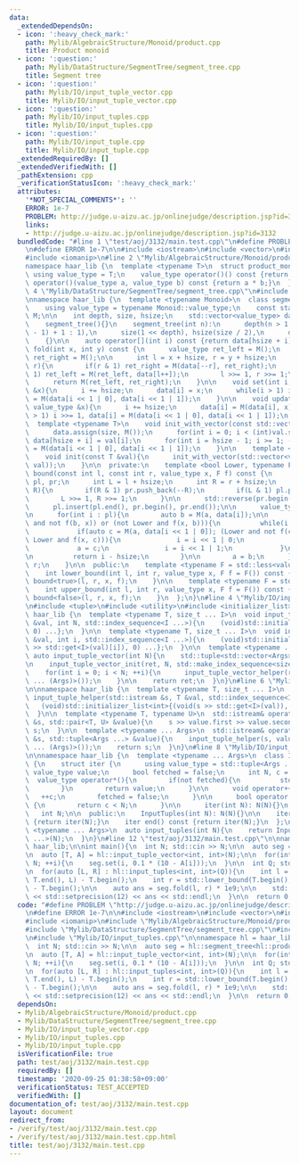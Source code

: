 ```yaml
---
data:
  _extendedDependsOn:
  - icon: ':heavy_check_mark:'
    path: Mylib/AlgebraicStructure/Monoid/product.cpp
    title: Product monoid
  - icon: ':question:'
    path: Mylib/DataStructure/SegmentTree/segment_tree.cpp
    title: Segment tree
  - icon: ':question:'
    path: Mylib/IO/input_tuple_vector.cpp
    title: Mylib/IO/input_tuple_vector.cpp
  - icon: ':question:'
    path: Mylib/IO/input_tuples.cpp
    title: Mylib/IO/input_tuples.cpp
  - icon: ':question:'
    path: Mylib/IO/input_tuple.cpp
    title: Mylib/IO/input_tuple.cpp
  _extendedRequiredBy: []
  _extendedVerifiedWith: []
  _pathExtension: cpp
  _verificationStatusIcon: ':heavy_check_mark:'
  attributes:
    '*NOT_SPECIAL_COMMENTS*': ''
    ERROR: 1e-7
    PROBLEM: http://judge.u-aizu.ac.jp/onlinejudge/description.jsp?id=3132
    links:
    - http://judge.u-aizu.ac.jp/onlinejudge/description.jsp?id=3132
  bundledCode: "#line 1 \"test/aoj/3132/main.test.cpp\"\n#define PROBLEM \"http://judge.u-aizu.ac.jp/onlinejudge/description.jsp?id=3132\"\
    \n#define ERROR 1e-7\n\n#include <iostream>\n#include <vector>\n#include <algorithm>\n\
    #include <iomanip>\n#line 2 \"Mylib/AlgebraicStructure/Monoid/product.cpp\"\n\n\
    namespace haar_lib {\n  template <typename T>\n  struct product_monoid {\n   \
    \ using value_type = T;\n    value_type operator()() const {return 1;}\n    value_type\
    \ operator()(value_type a, value_type b) const {return a * b;}\n  };\n}\n#line\
    \ 4 \"Mylib/DataStructure/SegmentTree/segment_tree.cpp\"\n#include <functional>\n\
    \nnamespace haar_lib {\n  template <typename Monoid>\n  class segment_tree {\n\
    \    using value_type = typename Monoid::value_type;\n    const static Monoid\
    \ M;\n\n    int depth, size, hsize;\n    std::vector<value_type> data;\n\n  public:\n\
    \    segment_tree(){}\n    segment_tree(int n):\n      depth(n > 1 ? 32 - __builtin_clz(n\
    \ - 1) + 1 : 1),\n      size(1 << depth), hsize(size / 2),\n      data(size, M())\n\
    \    {}\n\n    auto operator[](int i) const {return data[hsize + i];}\n\n    auto\
    \ fold(int x, int y) const {\n      value_type ret_left = M();\n      value_type\
    \ ret_right = M();\n\n      int l = x + hsize, r = y + hsize;\n      while(l <\
    \ r){\n        if(r & 1) ret_right = M(data[--r], ret_right);\n        if(l &\
    \ 1) ret_left = M(ret_left, data[l++]);\n        l >>= 1, r >>= 1;\n      }\n\n\
    \      return M(ret_left, ret_right);\n    }\n\n    void set(int i, const value_type\
    \ &x){\n      i += hsize;\n      data[i] = x;\n      while(i > 1) i >>= 1, data[i]\
    \ = M(data[i << 1 | 0], data[i << 1 | 1]);\n    }\n\n    void update(int i, const\
    \ value_type &x){\n      i += hsize;\n      data[i] = M(data[i], x);\n      while(i\
    \ > 1) i >>= 1, data[i] = M(data[i << 1 | 0], data[i << 1 | 1]);\n    }\n\n  \
    \  template <typename T>\n    void init_with_vector(const std::vector<T> &val){\n\
    \      data.assign(size, M());\n      for(int i = 0; i < (int)val.size(); ++i)\
    \ data[hsize + i] = val[i];\n      for(int i = hsize - 1; i >= 1; --i) data[i]\
    \ = M(data[i << 1 | 0], data[i << 1 | 1]);\n    }\n\n    template <typename T>\n\
    \    void init(const T &val){\n      init_with_vector(std::vector<value_type>(hsize,\
    \ val));\n    }\n\n  private:\n    template <bool Lower, typename F>\n    int\
    \ bound(const int l, const int r, value_type x, F f) const {\n      std::vector<int>\
    \ pl, pr;\n      int L = l + hsize;\n      int R = r + hsize;\n      while(L <\
    \ R){\n        if(R & 1) pr.push_back(--R);\n        if(L & 1) pl.push_back(L++);\n\
    \        L >>= 1, R >>= 1;\n      }\n\n      std::reverse(pr.begin(), pr.end());\n\
    \      pl.insert(pl.end(), pr.begin(), pr.end());\n\n      value_type a = M();\n\
    \n      for(int i : pl){\n        auto b = M(a, data[i]);\n\n        if((Lower\
    \ and not f(b, x)) or (not Lower and f(x, b))){\n          while(i < hsize){\n\
    \            if(auto c = M(a, data[i << 1 | 0]); (Lower and not f(c, x)) or (not\
    \ Lower and f(x, c))){\n              i = i << 1 | 0;\n            }else{\n  \
    \            a = c;\n              i = i << 1 | 1;\n            }\n          }\n\
    \n          return i - hsize;\n        }\n\n        a = b;\n      }\n\n      return\
    \ r;\n    }\n\n  public:\n    template <typename F = std::less<value_type>>\n\
    \    int lower_bound(int l, int r, value_type x, F f = F()) const {\n      return\
    \ bound<true>(l, r, x, f);\n    }\n\n    template <typename F = std::less<value_type>>\n\
    \    int upper_bound(int l, int r, value_type x, F f = F()) const {\n      return\
    \ bound<false>(l, r, x, f);\n    }\n  };\n}\n#line 4 \"Mylib/IO/input_tuple_vector.cpp\"\
    \n#include <tuple>\n#include <utility>\n#include <initializer_list>\n\nnamespace\
    \ haar_lib {\n  template <typename T, size_t ... I>\n  void input_tuple_vector_init(T\
    \ &val, int N, std::index_sequence<I ...>){\n    (void)std::initializer_list<int>{(void(std::get<I>(val).resize(N)),\
    \ 0) ...};\n  }\n\n  template <typename T, size_t ... I>\n  void input_tuple_vector_helper(T\
    \ &val, int i, std::index_sequence<I ...>){\n    (void)std::initializer_list<int>{(void(std::cin\
    \ >> std::get<I>(val)[i]), 0) ...};\n  }\n\n  template <typename ... Args>\n \
    \ auto input_tuple_vector(int N){\n    std::tuple<std::vector<Args> ...> ret;\n\
    \n    input_tuple_vector_init(ret, N, std::make_index_sequence<sizeof ... (Args)>());\n\
    \    for(int i = 0; i < N; ++i){\n      input_tuple_vector_helper(ret, i, std::make_index_sequence<sizeof\
    \ ... (Args)>());\n    }\n\n    return ret;\n  }\n}\n#line 6 \"Mylib/IO/input_tuple.cpp\"\
    \n\nnamespace haar_lib {\n  template <typename T, size_t ... I>\n  static void\
    \ input_tuple_helper(std::istream &s, T &val, std::index_sequence<I ...>){\n \
    \   (void)std::initializer_list<int>{(void(s >> std::get<I>(val)), 0) ...};\n\
    \  }\n\n  template <typename T, typename U>\n  std::istream& operator>>(std::istream\
    \ &s, std::pair<T, U> &value){\n    s >> value.first >> value.second;\n    return\
    \ s;\n  }\n\n  template <typename ... Args>\n  std::istream& operator>>(std::istream\
    \ &s, std::tuple<Args ...> &value){\n    input_tuple_helper(s, value, std::make_index_sequence<sizeof\
    \ ... (Args)>());\n    return s;\n  }\n}\n#line 8 \"Mylib/IO/input_tuples.cpp\"\
    \n\nnamespace haar_lib {\n  template <typename ... Args>\n  class InputTuples\
    \ {\n    struct iter {\n      using value_type = std::tuple<Args ...>;\n     \
    \ value_type value;\n      bool fetched = false;\n      int N, c = 0;\n\n    \
    \  value_type operator*(){\n        if(not fetched){\n          std::cin >> value;\n\
    \        }\n        return value;\n      }\n\n      void operator++(){\n     \
    \   ++c;\n        fetched = false;\n      }\n\n      bool operator!=(iter &) const\
    \ {\n        return c < N;\n      }\n\n      iter(int N): N(N){}\n    };\n\n \
    \   int N;\n\n  public:\n    InputTuples(int N): N(N){}\n\n    iter begin() const\
    \ {return iter(N);}\n    iter end() const {return iter(N);}\n  };\n\n  template\
    \ <typename ... Args>\n  auto input_tuples(int N){\n    return InputTuples<Args\
    \ ...>(N);\n  }\n}\n#line 12 \"test/aoj/3132/main.test.cpp\"\n\nnamespace hl =\
    \ haar_lib;\n\nint main(){\n  int N; std::cin >> N;\n\n  auto seg = hl::segment_tree<hl::product_monoid<double>>(N);\n\
    \n  auto [T, A] = hl::input_tuple_vector<int, int>(N);\n\n  for(int i = 0; i <\
    \ N; ++i){\n    seg.set(i, 0.1 * (10 - A[i]));\n  }\n\n  int Q; std::cin >> Q;\n\
    \n  for(auto [L, R] : hl::input_tuples<int, int>(Q)){\n    int l = std::lower_bound(T.begin(),\
    \ T.end(), L) - T.begin();\n    int r = std::lower_bound(T.begin(), T.end(), R)\
    \ - T.begin();\n\n    auto ans = seg.fold(l, r) * 1e9;\n\n    std::cout << std::fixed\
    \ << std::setprecision(12) << ans << std::endl;\n  }\n\n  return 0;\n}\n"
  code: "#define PROBLEM \"http://judge.u-aizu.ac.jp/onlinejudge/description.jsp?id=3132\"\
    \n#define ERROR 1e-7\n\n#include <iostream>\n#include <vector>\n#include <algorithm>\n\
    #include <iomanip>\n#include \"Mylib/AlgebraicStructure/Monoid/product.cpp\"\n\
    #include \"Mylib/DataStructure/SegmentTree/segment_tree.cpp\"\n#include \"Mylib/IO/input_tuple_vector.cpp\"\
    \n#include \"Mylib/IO/input_tuples.cpp\"\n\nnamespace hl = haar_lib;\n\nint main(){\n\
    \  int N; std::cin >> N;\n\n  auto seg = hl::segment_tree<hl::product_monoid<double>>(N);\n\
    \n  auto [T, A] = hl::input_tuple_vector<int, int>(N);\n\n  for(int i = 0; i <\
    \ N; ++i){\n    seg.set(i, 0.1 * (10 - A[i]));\n  }\n\n  int Q; std::cin >> Q;\n\
    \n  for(auto [L, R] : hl::input_tuples<int, int>(Q)){\n    int l = std::lower_bound(T.begin(),\
    \ T.end(), L) - T.begin();\n    int r = std::lower_bound(T.begin(), T.end(), R)\
    \ - T.begin();\n\n    auto ans = seg.fold(l, r) * 1e9;\n\n    std::cout << std::fixed\
    \ << std::setprecision(12) << ans << std::endl;\n  }\n\n  return 0;\n}\n"
  dependsOn:
  - Mylib/AlgebraicStructure/Monoid/product.cpp
  - Mylib/DataStructure/SegmentTree/segment_tree.cpp
  - Mylib/IO/input_tuple_vector.cpp
  - Mylib/IO/input_tuples.cpp
  - Mylib/IO/input_tuple.cpp
  isVerificationFile: true
  path: test/aoj/3132/main.test.cpp
  requiredBy: []
  timestamp: '2020-09-25 01:38:58+09:00'
  verificationStatus: TEST_ACCEPTED
  verifiedWith: []
documentation_of: test/aoj/3132/main.test.cpp
layout: document
redirect_from:
- /verify/test/aoj/3132/main.test.cpp
- /verify/test/aoj/3132/main.test.cpp.html
title: test/aoj/3132/main.test.cpp
---
```

